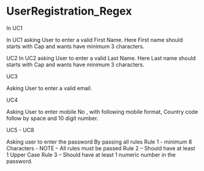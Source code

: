 # UserRegistration_Regex
In UC1

In UC1 asking User to enter a valid First Name.
Here First name should starts with Cap and wants have minimum 3 characters.

UC2
In UC2 asking User to enter a valid Last Name.
Here Last name should starts with Cap and wants have minimum 3 characters.

UC3

Asking User to enter a valid email.

UC4

Asking User to enter mobile No , with following mobile format, 
Country code follow by space and 10 digit number.

UC5 - UC8

Asking user to enter the password
By passing all rules
Rule 1 - minimum 8 Characters - NOTE – All rules must be passed
Rule 2 – Should have at least 1 Upper Case
Rule 3 – Should have at least 1 numeric number in the password.
